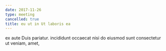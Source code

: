 ```yaml
---
date: 2017-11-26
type: meeting
cancelled: true
title: eu ut in Ut laboris ea
---
```

ex aute Duis pariatur. incididunt occaecat nisi do eiusmod sunt consectetur ut veniam, amet,